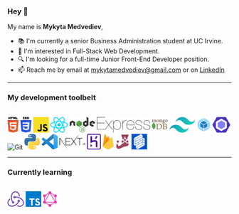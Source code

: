 ### Hey 👋

My name is **Mykyta Medvediev**,

- 📚 I'm currently a senior Business Administration student at UC Irvine.
- 👀 I'm interested in Full-Stack Web Development.
- 🔍 I'm looking for a full-time Junior Front-End Developer position.
- 📫 Reach me by email at mykytamedvediev@gmail.com or on [LinkedIn](https://www.linkedin.com/in/mykyta-medvediev/)

<hr>

### My development toolbelt
<br><img alt="HTML" title="HTML" src="/images/html-5.svg" height="35">  <img alt="CSS" title="CSS" src="/images/css-3.svg" height="35">  <img alt="Javascript" title="Javascript" src="/images/javascript.svg" height="35">  <img alt="React" title="React" src="/images/react.svg" height="35">  <img alt="NodeJS" title="NodeJs" src="/images/nodejs.svg" height="35">  <img alt="ExpressJS" title="ExpressJS" src="/images/express.svg" height="35">  <img alt="MongoDB" title="MongoDB" src="/images/mongodb-icon.svg" height="35">  <img alt="Tailwind" title="Tailwind" src="/images/tailwindcss-icon.svg" height="35">  <img alt="Webpack" title="Webpack" src="/images/webpack.svg" height="35">  <img alt="ESLint" title="ESLint" src="/images/eslint.svg" height="35">  <img alt="Git" title="Git" src="/images/git-icon" height="35">  <img alt="Python" title="Python" src="/images/python.svg" height="35">  <img alt="VS Code" title="VS Code" src="/images/visual-studio-code.svg" height="35">  <img alt="NextJS" title="NextJS" src="/images/nextjs.svg" height="35">  <img alt="Heroku" title="Heroku" src="/images/heroku-icon.svg" height="35">  <img alt="Firebase" title="Firebase" src="/images/firebase.svg" height="35">  <img alt="Jest" title="Jest" src="/images/jest.svg" height="35">  <img alt="Formik" title="Formik" src="/images/formik.svg" height="35"><br>

<hr>

### Currently learning
<br><img alt="Redux" title="Redux" src="/images/redux.svg" height="35">  <img alt="Typescript" title="Typescript" src="/images/typescript-icon.svg" height="35">  <img alt="GraphQL" title="GraphQL" src="/images/graphql.svg" height="35"><br>

